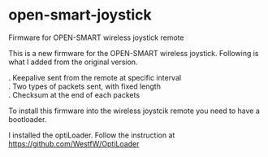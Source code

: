 # open-smart-joystick
Firmware for OPEN-SMART wireless joystick remote

This is a new firmware for the OPEN-SMART wireless joystick. Following is what I added from the original version.

. Keepalive sent from the remote at specific interval<br>
. Two types of packets sent, with fixed length<br>
. Checksum at the end of each packets<br>

To install this firmware into the wireless joystcik remote you need to have a bootloader.<br>

I installed the optiLoader. Follow the instruction at https://github.com/WestfW/OptiLoader<br>
